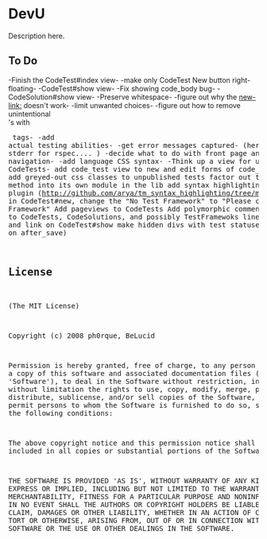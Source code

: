 DevU
====

Description here.

To Do
-----

-Finish the CodeTest#index view-
-make only CodeTest New button right-floating-
-CodeTest#show view-
-Fix showing code_body bug-
-CodeSolution#show view-
-Preserve whitespace-
-figure out why the <new-link:> doesn't work-
-limit unwanted choices-
-figure out how to remove unintentional <br />'s with <pre> tags-
-add actual testing abilities-
-get error messages captured- (heroku eats stderr for rspec.... )
-decide what to do with front page and top navigation-
-add language CSS syntax-
-Think up a view for unpublished CodeTests-
add code_test view to new and edit forms of code_solutions
add greyed-out css classes to unpublished tests
factor out the execute method into its own module in the lib
add syntax highlighting Rails plugin (http://github.com/arya/tm_syntax_highlighting/tree/master)
in CodeTest#new, change the "No Test Framework" to "Please choose a Framework"
Add pageviews to CodeTests
Add polymorphic comments and votes to CodeTests, CodeSolutions, and possibly TestFramewoks
line up button and link on CodeTest#show
make hidden divs with test statuses (created on after_save)

License
-------

(The MIT License)

Copyright (c) 2008 ph0rque, BeLucid

Permission is hereby granted, free of charge, to any person obtaining
a copy of this software and associated documentation files (the
'Software'), to deal in the Software without restriction, including
without limitation the rights to use, copy, modify, merge, publish,
distribute, sublicense, and/or sell copies of the Software, and to
permit persons to whom the Software is furnished to do so, subject to
the following conditions:

The above copyright notice and this permission notice shall be
included in all copies or substantial portions of the Software.

THE SOFTWARE IS PROVIDED 'AS IS', WITHOUT WARRANTY OF ANY KIND,
EXPRESS OR IMPLIED, INCLUDING BUT NOT LIMITED TO THE WARRANTIES OF
MERCHANTABILITY, FITNESS FOR A PARTICULAR PURPOSE AND NONINFRINGEMENT.
IN NO EVENT SHALL THE AUTHORS OR COPYRIGHT HOLDERS BE LIABLE FOR ANY
CLAIM, DAMAGES OR OTHER LIABILITY, WHETHER IN AN ACTION OF CONTRACT,
TORT OR OTHERWISE, ARISING FROM, OUT OF OR IN CONNECTION WITH THE
SOFTWARE OR THE USE OR OTHER DEALINGS IN THE SOFTWARE.
